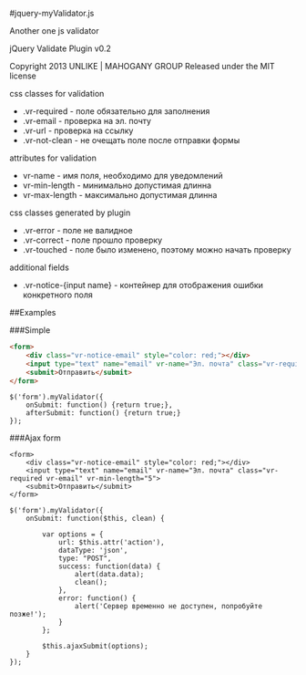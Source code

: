 #jquery-myValidator.js

Another one js validator
 
jQuery Validate Plugin v0.2

Copyright 2013 UNLIKE | MAHOGANY GROUP
Released under the MIT license

css classes for validation
  * .vr-required - поле обязательно для заполнения
  * .vr-email - проверка на эл. почту
  * .vr-url - проверка на ссылку
  * .vr-not-clean - не очещать поле после отправки формы

attributes for validation
  * vr-name - имя поля, необходимо для уведомлений
  * vr-min-length - минимально допустимая длинна
  * vr-max-length - максимально допустимая длинна

css classes generated by plugin
  * .vr-error - поле не валидное
  * .vr-correct - поле прошло проверку
  * .vr-touched - поле было изменено, поэтому можно начать проверку

additional fields
  * .vr-notice-{input name} - контейнер для отображения ошибки конкретного поля

  
  
##Examples

###Simple

```html
<form>
	<div class="vr-notice-email" style="color: red;"></div>
	<input type="text" name="email" vr-name="Эл. почта" class="vr-required vr-email" vr-min-length="5">
	<submit>Отправить</submit>
</form>
```



```
$('form').myValidator({
	onSubmit: function() {return true;},
	afterSubmit: function() {return true;}
});
```


###Ajax form

```
<form>
	<div class="vr-notice-email" style="color: red;"></div>
	<input type="text" name="email" vr-name="Эл. почта" class="vr-required vr-email" vr-min-length="5">
	<submit>Отправить</submit>
</form>
```

	
```
$('form').myValidator({
	onSubmit: function($this, clean) {
	
		var options = {
			url: $this.attr('action'),
			dataType: 'json',
			type: "POST",
			success: function(data) {
				alert(data.data);
				clean();
			},
			error: function() {
				alert('Сервер временно не доступен, попробуйте позже!');
			}
		};
		
		$this.ajaxSubmit(options);
	}
});
```